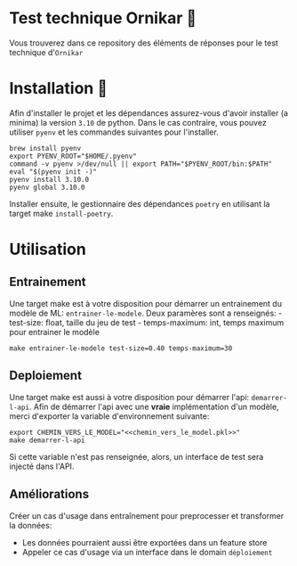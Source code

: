 # Test technique Ornikar 🚗

Vous trouverez dans ce repository des éléments de réponses pour le test technique d'`Ornikar`

# Installation 🔧

Afin d'installer le projet et les dépendances assurez-vous d'avoir installer (a minima) la version `3.10` de python.
Dans le cas contraire, vous pouvez utiliser `pyenv` et les commandes suivantes pour l'installer.

```shell
brew install pyenv
export PYENV_ROOT="$HOME/.pyenv"
command -v pyenv >/dev/null || export PATH="$PYENV_ROOT/bin:$PATH"
eval "$(pyenv init -)"
pyenv install 3.10.0
pyenv global 3.10.0 
```

Installer ensuite, le gestionnaire des dépendances `poetry` en utilisant la target make `install-poetry`.

# Utilisation

## Entrainement
Une target make est à votre disposition pour démarrer un entrainement du modèle de ML: `entrainer-le-modele`. Deux paramères sont a renseignés:
    - test-size: float, taille du jeu de test
    - temps-maximum: int, temps maximum pour entrainer le modèle

```shell
make entrainer-le-modele test-size=0.40 temps-maximum=30
```

## Deploiement
Une target make est aussi à votre disposition pour démarrer l'api: `demarrer-l-api`.
Afin de démarrer l'api avec une **vraie** implémentation d'un modèle, merci d'exporter la variable d'environnement suivante:
```
export CHEMIN_VERS_LE_MODEL="<<chemin_vers_le_model.pkl>>"
make demarrer-l-api
```
Si cette variable n'est pas renseignée, alors, un interface de test sera injecté dans l'API.

## Améliorations

Créer un cas d'usage dans entraînement pour preprocesser et transformer la données:
   - Les données pourraient aussi être exportées dans un feature store
   - Appeler ce cas d'usage via un interface dans le domain `déploiement`
